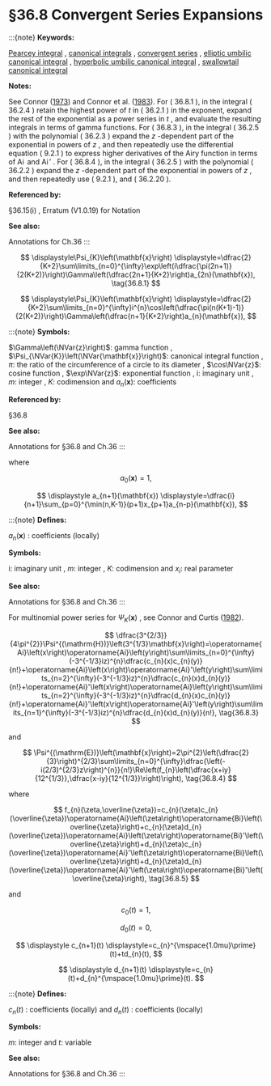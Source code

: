 # §36.8 Convergent Series Expansions

:::{note}
**Keywords:**

[Pearcey integral](http://dlmf.nist.gov/search/search?q=Pearcey%20integral) , [canonical integrals](http://dlmf.nist.gov/search/search?q=canonical%20integrals) , [convergent series](http://dlmf.nist.gov/search/search?q=convergent%20series) , [elliptic umbilic canonical integral](http://dlmf.nist.gov/search/search?q=elliptic%20umbilic%20canonical%20integral) , [hyperbolic umbilic canonical integral](http://dlmf.nist.gov/search/search?q=hyperbolic%20umbilic%20canonical%20integral) , [swallowtail canonical integral](http://dlmf.nist.gov/search/search?q=swallowtail%20canonical%20integral)

**Notes:**

See Connor ([1973](./bib/C.html#bib566 "Evaluation of multidimensional canonical integrals in semiclassical collision theory")) and Connor et al. ([1983](./bib/C.html#bib571 "A differential equation method for the numerical evaluation of the Airy, Pearcey and swallowtail canonical integrals and their derivatives")). For ( 36.8.1 ), in the integral ( 36.2.4 ) retain the highest power of $t$ in ( 36.2.1 ) in the exponent, expand the rest of the exponential as a power series in $t$ , and evaluate the resulting integrals in terms of gamma functions. For ( 36.8.3 ), in the integral ( 36.2.5 ) with the polynomial ( 36.2.3 ) expand the $z$ -dependent part of the exponential in powers of $z$ , and then repeatedly use the differential equation ( 9.2.1 ) to express higher derivatives of the Airy function in terms of $\operatorname{Ai}$ and $\operatorname{Ai}'$ . For ( 36.8.4 ), in the integral ( 36.2.5 ) with the polynomial ( 36.2.2 ) expand the $z$ -dependent part of the exponential in powers of $z$ , and then repeatedly use ( 9.2.1 ), and ( 36.2.20 ).

**Referenced by:**

§36.15(i) , Erratum (V1.0.19) for Notation

**See also:**

Annotations for Ch.36
:::

<a id="E1"></a>

<a id="Ex1"></a>
$$
\displaystyle\Psi_{K}\left(\mathbf{x}\right) \displaystyle=\dfrac{2}{K+2}\sum\limits_{n=0}^{\infty}\exp\left(i\dfrac{\pi(2n+1)}{2(K+2)}\right)\Gamma\left(\dfrac{2n+1}{K+2}\right)a_{2n}(\mathbf{x}), \tag{36.8.1}
$$

<a id="Ex2"></a>
$$
\displaystyle\Psi_{K}\left(\mathbf{x}\right) \displaystyle=\dfrac{2}{K+2}\sum\limits_{n=0}^{\infty}i^{n}\cos\left(\dfrac{\pi(n(K+1)-1)}{2(K+2)}\right)\Gamma\left(\dfrac{n+1}{K+2}\right)a_{n}(\mathbf{x}),
$$

:::{note}
**Symbols:**

$\Gamma\left(\NVar{z}\right)$: gamma function , $\Psi_{\NVar{K}}\left(\NVar{\mathbf{x}}\right)$: canonical integral function , $\pi$: the ratio of the circumference of a circle to its diameter , $\cos\NVar{z}$: cosine function , $\exp\NVar{z}$: exponential function , $\mathrm{i}$: imaginary unit , $m$: integer , $K$: codimension and $a_{n}(\mathbf{x})$: coefficients

**Referenced by:**

§36.8

**See also:**

Annotations for §36.8 and Ch.36
:::

where

<a id="E2"></a>

<a id="Ex3"></a>
$$
\displaystyle a_{0}(\mathbf{x}) \displaystyle=1, \tag{36.8.2}
$$

<a id="Ex4"></a>
$$
\displaystyle a_{n+1}(\mathbf{x}) \displaystyle=\dfrac{i}{n+1}\sum_{p=0}^{\min(n,K-1)}(p+1)x_{p+1}a_{n-p}(\mathbf{x}),
$$

:::{note}
**Defines:**

$a_{n}(\mathbf{x})$ : coefficients (locally)

**Symbols:**

$\mathrm{i}$: imaginary unit , $m$: integer , $K$: codimension and $x_{i}$: real parameter

**See also:**

Annotations for §36.8 and Ch.36
:::

For multinomial power series for $\Psi_{K}\left(\mathbf{x}\right)$ , see Connor and Curtis ([1982](./bib/C.html#bib570 "A method for the numerical evaluation of the oscillatory integrals associated with the cuspoid catastrophes: Application to Pearcey’s integral and its derivatives")).


<a id="E3"></a>
$$
\dfrac{3^{2/3}}{4\pi^{2}}\Psi^{(\mathrm{H})}\left(3^{1/3}\mathbf{x}\right)=\operatorname{Ai}\left(x\right)\operatorname{Ai}\left(y\right)\sum\limits_{n=0}^{\infty}(-3^{-1/3}iz)^{n}\dfrac{c_{n}(x)c_{n}(y)}{n!}+\operatorname{Ai}\left(x\right)\operatorname{Ai}'\left(y\right)\sum\limits_{n=2}^{\infty}(-3^{-1/3}iz)^{n}\dfrac{c_{n}(x)d_{n}(y)}{n!}+\operatorname{Ai}'\left(x\right)\operatorname{Ai}\left(y\right)\sum\limits_{n=2}^{\infty}(-3^{-1/3}iz)^{n}\dfrac{d_{n}(x)c_{n}(y)}{n!}+\operatorname{Ai}'\left(x\right)\operatorname{Ai}'\left(y\right)\sum\limits_{n=1}^{\infty}(-3^{-1/3}iz)^{n}\dfrac{d_{n}(x)d_{n}(y)}{n!}, \tag{36.8.3}
$$

and


<a id="E4"></a>
$$
\Psi^{(\mathrm{E})}\left(\mathbf{x}\right)=2\pi^{2}\left(\dfrac{2}{3}\right)^{2/3}\sum\limits_{n=0}^{\infty}\dfrac{\left(-i(2/3)^{2/3}z\right)^{n}}{n!}\Re\left(f_{n}\left(\dfrac{x+iy}{12^{1/3}},\dfrac{x-iy}{12^{1/3}}\right)\right), \tag{36.8.4}
$$

where


<a id="E5"></a>
$$
f_{n}(\zeta,\overline{\zeta})=c_{n}(\zeta)c_{n}(\overline{\zeta})\operatorname{Ai}\left(\zeta\right)\operatorname{Bi}\left(\overline{\zeta}\right)+c_{n}(\zeta)d_{n}(\overline{\zeta})\operatorname{Ai}\left(\zeta\right)\operatorname{Bi}'\left(\overline{\zeta}\right)+d_{n}(\zeta)c_{n}(\overline{\zeta})\operatorname{Ai}'\left(\zeta\right)\operatorname{Bi}\left(\overline{\zeta}\right)+d_{n}(\zeta)d_{n}(\overline{\zeta})\operatorname{Ai}'\left(\zeta\right)\operatorname{Bi}'\left(\overline{\zeta}\right), \tag{36.8.5}
$$

and

<a id="E6"></a>

<a id="Ex5"></a>
$$
\displaystyle c_{0}(t) \displaystyle=1, \tag{36.8.6}
$$

<a id="Ex6"></a>
$$
\displaystyle d_{0}(t) \displaystyle=0,
$$

<a id="Ex7"></a>
$$
\displaystyle c_{n+1}(t) \displaystyle=c_{n}^{\mspace{1.0mu}\prime}(t)+td_{n}(t),
$$

<a id="Ex8"></a>
$$
\displaystyle d_{n+1}(t) \displaystyle=c_{n}(t)+d_{n}^{\mspace{1.0mu}\prime}(t).
$$

:::{note}
**Defines:**

$c_{n}(t)$ : coefficients (locally) and $d_{n}(t)$ : coefficients (locally)

**Symbols:**

$m$: integer and $t$: variable

**See also:**

Annotations for §36.8 and Ch.36
:::
